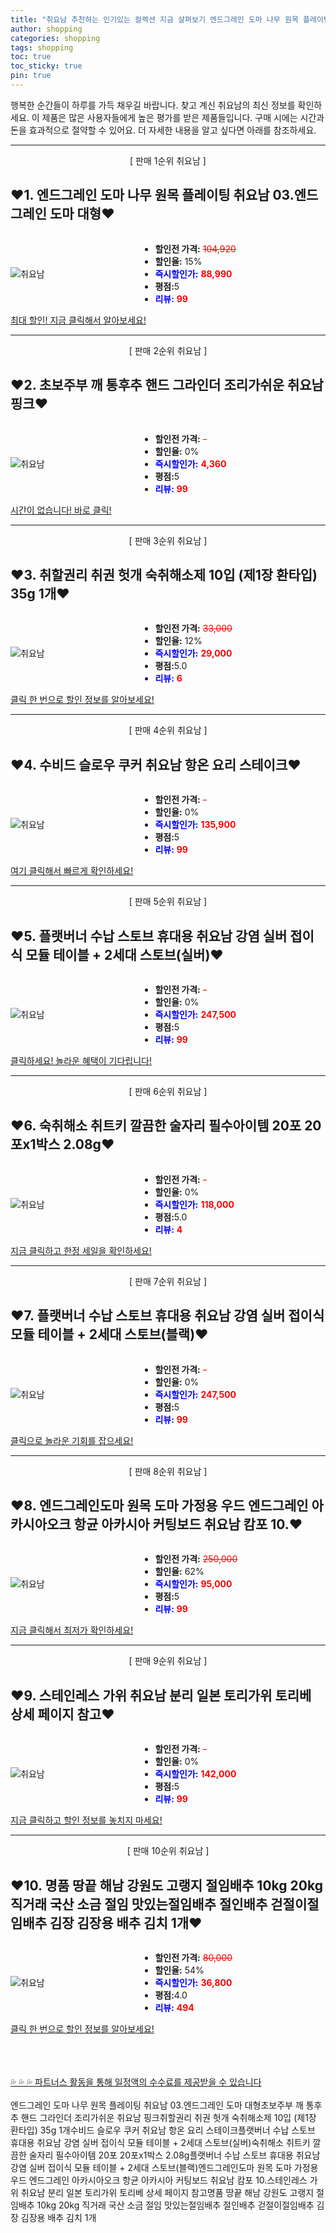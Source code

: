 ```yaml
---
title: "취요남 추천하는 인기있는 컬렉션 지금 살펴보기 엔드그레인 도마 나무 원목 플레이팅"
author: shopping
categories: shopping
tags: shopping
toc: true
toc_sticky: true
pin: true
---
```

행복한 순간들이 하루를 가득 채우길 바랍니다. 찾고 계신 취요남의 최신 정보를 확인하세요. 이 제품은 많은 사용자들에게 높은 평가를 받은 제품들입니다. 구매 시에는 시간과 돈을 효과적으로 절약할 수 있어요. 더 자세한 내용을 알고 싶다면 아래를 참조하세요.

---
<p class="toplist" style="margin: 0 auto; display: block; width: fit-content;">[ 판매 1순위 취요남 ]</p>

<h2><strong>❤️1. 엔드그레인 도마 나무 원목 플레이팅 취요남 03.엔드그레인 도마 대형❤️</strong></h2>

<div style="display: flex; align-items: center;">
    <div style="flex: 0.4;">
        <img src="https://thumbnail10.coupangcdn.com/thumbnails/remote/230x230ex/image/vendor_inventory/1dde/b3962e3367b5d9609fe1404b4783c57af8f76626ece7d624951afe0156a2.png" alt="취요남" style="max-width: 100%;">
    </div>
    <div style="flex: 0.6; margin-left: 10px;">
        <ul>
            <li><strong>할인전 가격:</strong> <del style="color: red;">104,920</del></li>
            <li><strong>할인율:</strong> 15%</li>
            <li><span style='color:blue'><strong>즉시할인가:</strong></span> <span style='color:red'><strong>88,990</strong></span></li>
            <li><strong>평점:</strong>5</li>
            <li><span style='color:blue'><strong>리뷰:</strong></span> <span style='color:red'><strong>99</strong></span></li>
        </ul>
    </div>
</div>
<div class="center">
    <a href="https://selin100587.github.io?lptag=AF9450613&subid=githubio&pageKey=7462241880&traceid=V0-153&itemId=19452971388&vendorItemId=90649858820" class="myButton">
        최대 할인! 지금 클릭해서 알아보세요!
    </a>
</div>


---
<p class="toplist" style="margin: 0 auto; display: block; width: fit-content;">[ 판매 2순위 취요남 ]</p>

<h2><strong>❤️2. 초보주부 깨 통후추 핸드 그라인더 조리가쉬운 취요남 핑크❤️</strong></h2>

<div style="display: flex; align-items: center;">
    <div style="flex: 0.4;">
        <img src="https://thumbnail7.coupangcdn.com/thumbnails/remote/230x230ex/image/vendor_inventory/3ab5/84287ecdd86425f7f9242636ebb2f9eca5029fb887da4ef518af9ddb5f08.jpg" alt="취요남" style="max-width: 100%;">
    </div>
    <div style="flex: 0.6; margin-left: 10px;">
        <ul>
            <li><strong>할인전 가격:</strong> <del style="color: red;">-</del></li>
            <li><strong>할인율:</strong> 0%</li>
            <li><span style='color:blue'><strong>즉시할인가:</strong></span> <span style='color:red'><strong>4,360</strong></span></li>
            <li><strong>평점:</strong>5</li>
            <li><span style='color:blue'><strong>리뷰:</strong></span> <span style='color:red'><strong>99</strong></span></li>
        </ul>
    </div>
</div>
<div class="center">
    <a href="https://selin100587.github.io?lptag=AF9450613&subid=githubio&pageKey=8129646506&traceid=V0-153&itemId=23085107056&vendorItemId=90118580013" class="myButton">
        시간이 없습니다! 바로 클릭!
    </a>
</div>


---
<p class="toplist" style="margin: 0 auto; display: block; width: fit-content;">[ 판매 3순위 취요남 ]</p>

<h2><strong>❤️3. 취할권리 취권 헛개 숙취해소제 10입 (제1장 환타입) 35g 1개❤️</strong></h2>

<div style="display: flex; align-items: center;">
    <div style="flex: 0.4;">
        <img src="https://thumbnail7.coupangcdn.com/thumbnails/remote/230x230ex/image/vendor_inventory/7142/52842818d5036a1addbcc30c339626ec0cf0c3919c32d0fd5693571f274b.png" alt="취요남" style="max-width: 100%;">
    </div>
    <div style="flex: 0.6; margin-left: 10px;">
        <ul>
            <li><strong>할인전 가격:</strong> <del style="color: red;">33,000</del></li>
            <li><strong>할인율:</strong> 12%</li>
            <li><span style='color:blue'><strong>즉시할인가:</strong></span> <span style='color:red'><strong>29,000</strong></span></li>
            <li><strong>평점:</strong>5.0</li>
            <li><span style='color:blue'><strong>리뷰:</strong></span> <span style='color:red'><strong>6</strong></span></li>
        </ul>
    </div>
</div>
<div class="center">
    <a href="https://selin100587.github.io?lptag=AF9450613&subid=githubio&pageKey=6262147396&traceid=V0-153&itemId=12756642201&vendorItemId=80022890956" class="myButton">
        클릭 한 번으로 할인 정보를 알아보세요!
    </a>
</div>


---
<p class="toplist" style="margin: 0 auto; display: block; width: fit-content;">[ 판매 4순위 취요남 ]</p>

<h2><strong>❤️4. 수비드 슬로우 쿠커 취요남 항온 요리 스테이크❤️</strong></h2>

<div style="display: flex; align-items: center;">
    <div style="flex: 0.4;">
        <img src="https://thumbnail10.coupangcdn.com/thumbnails/remote/230x230ex/image/vendor_inventory/ddc7/f353bccad821c56179b35716e6d40dc9500c27e38e7d2ceccadcc81fb1ec.png" alt="취요남" style="max-width: 100%;">
    </div>
    <div style="flex: 0.6; margin-left: 10px;">
        <ul>
            <li><strong>할인전 가격:</strong> <del style="color: red;">-</del></li>
            <li><strong>할인율:</strong> 0%</li>
            <li><span style='color:blue'><strong>즉시할인가:</strong></span> <span style='color:red'><strong>135,900</strong></span></li>
            <li><strong>평점:</strong>5</li>
            <li><span style='color:blue'><strong>리뷰:</strong></span> <span style='color:red'><strong>99</strong></span></li>
        </ul>
    </div>
</div>
<div class="center">
    <a href="https://selin100587.github.io?lptag=AF9450613&subid=githubio&pageKey=7300652239&traceid=V0-153&itemId=18681406801&vendorItemId=85815559798" class="myButton">
        여기 클릭해서 빠르게 확인하세요!
    </a>
</div>


---
<p class="toplist" style="margin: 0 auto; display: block; width: fit-content;">[ 판매 5순위 취요남 ]</p>

<h2><strong>❤️5. 플랫버너 수납 스토브 휴대용 취요남 강염 실버 접이식 모듈 테이블 + 2세대 스토브(실버)❤️</strong></h2>

<div style="display: flex; align-items: center;">
    <div style="flex: 0.4;">
        <img src="https://thumbnail6.coupangcdn.com/thumbnails/remote/230x230ex/image/vendor_inventory/c132/7c1c9665ccf013188086882f9fab32347406406bec04cc9d0682bfb0c08a.jpg" alt="취요남" style="max-width: 100%;">
    </div>
    <div style="flex: 0.6; margin-left: 10px;">
        <ul>
            <li><strong>할인전 가격:</strong> <del style="color: red;">-</del></li>
            <li><strong>할인율:</strong> 0%</li>
            <li><span style='color:blue'><strong>즉시할인가:</strong></span> <span style='color:red'><strong>247,500</strong></span></li>
            <li><strong>평점:</strong>5</li>
            <li><span style='color:blue'><strong>리뷰:</strong></span> <span style='color:red'><strong>99</strong></span></li>
        </ul>
    </div>
</div>
<div class="center">
    <a href="https://selin100587.github.io?lptag=AF9450613&subid=githubio&pageKey=8017471856&traceid=V0-153&itemId=22393811480&vendorItemId=89438746192" class="myButton">
        클릭하세요! 놀라운 혜택이 기다립니다!
    </a>
</div>


---
<p class="toplist" style="margin: 0 auto; display: block; width: fit-content;">[ 판매 6순위 취요남 ]</p>

<h2><strong>❤️6. 숙취해소 취트키 깔끔한 술자리 필수아이템 20포 20포x1박스 2.08g❤️</strong></h2>

<div style="display: flex; align-items: center;">
    <div style="flex: 0.4;">
        <img src="https://thumbnail10.coupangcdn.com/thumbnails/remote/230x230ex/image/vendor_inventory/8336/9608f7dcf43d731f444c8f3f0b9e89be1af138b440f86aae64a3d4528a20.jpg" alt="취요남" style="max-width: 100%;">
    </div>
    <div style="flex: 0.6; margin-left: 10px;">
        <ul>
            <li><strong>할인전 가격:</strong> <del style="color: red;">-</del></li>
            <li><strong>할인율:</strong> 0%</li>
            <li><span style='color:blue'><strong>즉시할인가:</strong></span> <span style='color:red'><strong>118,000</strong></span></li>
            <li><strong>평점:</strong>5.0</li>
            <li><span style='color:blue'><strong>리뷰:</strong></span> <span style='color:red'><strong>4</strong></span></li>
        </ul>
    </div>
</div>
<div class="center">
    <a href="https://selin100587.github.io?lptag=AF9450613&subid=githubio&pageKey=7298061918&traceid=V0-153&itemId=5719224647&vendorItemId=73017977953" class="myButton">
        지금 클릭하고 한정 세일을 확인하세요!
    </a>
</div>


---
<p class="toplist" style="margin: 0 auto; display: block; width: fit-content;">[ 판매 7순위 취요남 ]</p>

<h2><strong>❤️7. 플랫버너 수납 스토브 휴대용 취요남 강염 실버 접이식 모듈 테이블 + 2세대 스토브(블랙)❤️</strong></h2>

<div style="display: flex; align-items: center;">
    <div style="flex: 0.4;">
        <img src="https://thumbnail6.coupangcdn.com/thumbnails/remote/230x230ex/image/vendor_inventory/c132/7c1c9665ccf013188086882f9fab32347406406bec04cc9d0682bfb0c08a.jpg" alt="취요남" style="max-width: 100%;">
    </div>
    <div style="flex: 0.6; margin-left: 10px;">
        <ul>
            <li><strong>할인전 가격:</strong> <del style="color: red;">-</del></li>
            <li><strong>할인율:</strong> 0%</li>
            <li><span style='color:blue'><strong>즉시할인가:</strong></span> <span style='color:red'><strong>247,500</strong></span></li>
            <li><strong>평점:</strong>5</li>
            <li><span style='color:blue'><strong>리뷰:</strong></span> <span style='color:red'><strong>99</strong></span></li>
        </ul>
    </div>
</div>
<div class="center">
    <a href="https://selin100587.github.io?lptag=AF9450613&subid=githubio&pageKey=8017471856&traceid=V0-153&itemId=22393811477&vendorItemId=89438746183" class="myButton">
        클릭으로 놀라운 기회를 잡으세요!
    </a>
</div>


---
<p class="toplist" style="margin: 0 auto; display: block; width: fit-content;">[ 판매 8순위 취요남 ]</p>

<h2><strong>❤️8. 엔드그레인도마 원목 도마 가정용 우드 엔드그레인 아카시아오크 항균 아카시아 커팅보드 취요남 캄포 10.❤️</strong></h2>

<div style="display: flex; align-items: center;">
    <div style="flex: 0.4;">
        <img src="https://thumbnail8.coupangcdn.com/thumbnails/remote/230x230ex/image/vendor_inventory/df08/21dd780278632465953158049d8da2892544b049820552941ad8f9f1bec6.jpg" alt="취요남" style="max-width: 100%;">
    </div>
    <div style="flex: 0.6; margin-left: 10px;">
        <ul>
            <li><strong>할인전 가격:</strong> <del style="color: red;">250,000</del></li>
            <li><strong>할인율:</strong> 62%</li>
            <li><span style='color:blue'><strong>즉시할인가:</strong></span> <span style='color:red'><strong>95,000</strong></span></li>
            <li><strong>평점:</strong>5</li>
            <li><span style='color:blue'><strong>리뷰:</strong></span> <span style='color:red'><strong>99</strong></span></li>
        </ul>
    </div>
</div>
<div class="center">
    <a href="https://selin100587.github.io?lptag=AF9450613&subid=githubio&pageKey=7199731941&traceid=V0-153&itemId=18195919176&vendorItemId=85344551931" class="myButton">
        지금 클릭해서 최저가 확인하세요!
    </a>
</div>


---
<p class="toplist" style="margin: 0 auto; display: block; width: fit-content;">[ 판매 9순위 취요남 ]</p>

<h2><strong>❤️9. 스테인레스 가위 취요남 분리 일본 토리가위 토리베 상세 페이지 참고❤️</strong></h2>

<div style="display: flex; align-items: center;">
    <div style="flex: 0.4;">
        <img src="https://thumbnail8.coupangcdn.com/thumbnails/remote/230x230ex/image/vendor_inventory/7f56/fa787bb719b5f0d5af1ec2417401039c34d41d0e1caf4b21c2e948f13491.jpg" alt="취요남" style="max-width: 100%;">
    </div>
    <div style="flex: 0.6; margin-left: 10px;">
        <ul>
            <li><strong>할인전 가격:</strong> <del style="color: red;">-</del></li>
            <li><strong>할인율:</strong> 0%</li>
            <li><span style='color:blue'><strong>즉시할인가:</strong></span> <span style='color:red'><strong>142,000</strong></span></li>
            <li><strong>평점:</strong>5</li>
            <li><span style='color:blue'><strong>리뷰:</strong></span> <span style='color:red'><strong>99</strong></span></li>
        </ul>
    </div>
</div>
<div class="center">
    <a href="https://selin100587.github.io?lptag=AF9450613&subid=githubio&pageKey=7882373653&traceid=V0-153&itemId=21559599644&vendorItemId=88612161844" class="myButton">
        지금 클릭하고 할인 정보를 놓치지 마세요!
    </a>
</div>


---
<p class="toplist" style="margin: 0 auto; display: block; width: fit-content;">[ 판매 10순위 취요남 ]</p>

<h2><strong>❤️10. 명품 땅끝 해남 강원도 고랭지 절임배추 10kg 20kg 직거래 국산 소금 절임 맛있는절임배추 절인배추 걷절이절임배추 김장 김장용 배추 김치 1개❤️</strong></h2>

<div style="display: flex; align-items: center;">
    <div style="flex: 0.4;">
        <img src="https://thumbnail6.coupangcdn.com/thumbnails/remote/230x230ex/image/vendor_inventory/2b73/ab699aa943d8ffd20df1b2d614ac579fb6bd77246c5a8ab00e43d9203707.jpg" alt="취요남" style="max-width: 100%;">
    </div>
    <div style="flex: 0.6; margin-left: 10px;">
        <ul>
            <li><strong>할인전 가격:</strong> <del style="color: red;">80,000</del></li>
            <li><strong>할인율:</strong> 54%</li>
            <li><span style='color:blue'><strong>즉시할인가:</strong></span> <span style='color:red'><strong>36,800</strong></span></li>
            <li><strong>평점:</strong>4.0</li>
            <li><span style='color:blue'><strong>리뷰:</strong></span> <span style='color:red'><strong>494</strong></span></li>
        </ul>
    </div>
</div>
<div class="center">
    <a href="https://selin100587.github.io?lptag=AF9450613&subid=githubio&pageKey=7422242031&traceid=V0-153&itemId=19256579018&vendorItemId=83427395350" class="myButton">
        클릭 한 번으로 할인 정보를 알아보세요!
    </a>
</div>

<br><br><br>[💦 💦 💦 파트너스 활동을 통해 일정액의 수수료를 제공받을 수 있습니다](https://link.coupang.com/a/bcpT2c)<br><br>엔드그레인 도마 나무 원목 플레이팅 취요남 03.엔드그레인 도마 대형초보주부 깨 통후추 핸드 그라인더 조리가쉬운 취요남 핑크취할권리 취권 헛개 숙취해소제 10입 (제1장 환타입) 35g 1개수비드 슬로우 쿠커 취요남 항온 요리 스테이크플랫버너 수납 스토브 휴대용 취요남 강염 실버 접이식 모듈 테이블 + 2세대 스토브(실버)숙취해소 취트키 깔끔한 술자리 필수아이템 20포 20포x1박스 2.08g플랫버너 수납 스토브 휴대용 취요남 강염 실버 접이식 모듈 테이블 + 2세대 스토브(블랙)엔드그레인도마 원목 도마 가정용 우드 엔드그레인 아카시아오크 항균 아카시아 커팅보드 취요남 캄포 10.스테인레스 가위 취요남 분리 일본 토리가위 토리베 상세 페이지 참고명품 땅끝 해남 강원도 고랭지 절임배추 10kg 20kg 직거래 국산 소금 절임 맛있는절임배추 절인배추 걷절이절임배추 김장 김장용 배추 김치 1개